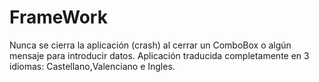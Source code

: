 # FrameWork
Nunca se cierra la aplicación (crash) al cerrar un ComboBox o algún mensaje para introducir datos.
Aplicación traducida completamente en 3 idiomas: Castellano,Valenciano e Ingles.

